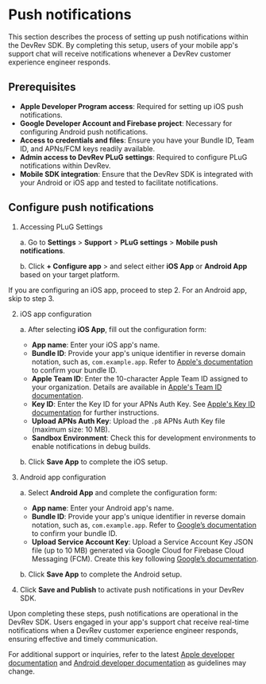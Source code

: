# Push notifications

This section describes the process of setting up push notifications within the DevRev SDK. By completing this setup, users of your mobile app's support chat will receive notifications whenever a DevRev customer experience engineer responds.

## Prerequisites

* **Apple Developer Program access**: Required for setting up iOS push notifications.
* **Google Developer Account and Firebase project**: Necessary for configuring Android push notifications.
* **Access to credentials and files**: Ensure you have your Bundle ID, Team ID, and APNs/FCM keys readily available.
* **Admin access to DevRev PLuG settings**: Required to configure PLuG notifications within DevRev.
* **Mobile SDK integration**: Ensure that the DevRev SDK is integrated with your Android or iOS app and tested to facilitate notifications.

## Configure push notifications

1. Accessing PLuG Settings

   a. Go to **Settings** > **Support** > **PLuG settings** > **Mobile push notifications**.

   b. Click **+ Configure app** > and select either **iOS App** or **Android App** based on your target platform.

<Callout intent="note">
  If you are configuring an iOS app, proceed to step 2. For an Android app, skip to step 3.
</Callout>

2. iOS app configuration

   a. After selecting **iOS App**, fill out the configuration form:

   * **App name**: Enter your iOS app's name.
   * **Bundle ID**: Provide your app's unique identifier in reverse domain notation, such as, `com.example.app`. Refer to [Apple's documentation](https://developer.apple.com/documentation/appstoreconnectapi/bundle_ids) to confirm your bundle ID.
   * **Apple Team ID**: Enter the 10-character Apple Team ID assigned to your organization. Details are available in [Apple's Team ID documentation](https://developer.apple.com/help/account/manage-your-team/locate-your-team-id/).
   * **Key ID**: Enter the Key ID for your APNs Auth Key. See [Apple's Key ID documentation](https://developer.apple.com/documentation/usernotifications/setting_up_a_remote_notification_server/sending_notification_requests_to_apns) for further instructions.
   * **Upload APNs Auth Key**: Upload the `.p8` APNs Auth Key file (maximum size: 10 MB).
   * **Sandbox Environment**: Check this for development environments to enable notifications in debug builds.

   b. Click **Save App** to complete the iOS setup.

3. Android app configuration

   a. Select **Android App** and complete the configuration form:

   * **App name**: Enter your Android app's name.
   * **Bundle ID**: Provide your app's unique identifier in reverse domain notation, such as, `com.example.app`. Refer to [Google’s documentation](https://developer.android.com/studio/build/application-id) to confirm your bundle ID.
   * **Upload Service Account Key**: Upload a Service Account Key JSON file (up to 10 MB) generated via Google Cloud for Firebase Cloud Messaging (FCM). Create this key following [Google’s documentation](https://firebase.google.com/docs/).

   b. Click **Save App** to complete the Android setup.

4. Click **Save and Publish** to activate push notifications in your DevRev SDK.

Upon completing these steps, push notifications are operational in the DevRev SDK. Users engaged in your app's support chat receive real-time notifications when a DevRev customer experience engineer responds, ensuring effective and timely communication.

For additional support or inquiries, refer to the latest [Apple developer documentation](https://developer.apple.com/) and [Android developer documentation](https://developer.android.com/) as guidelines may change.